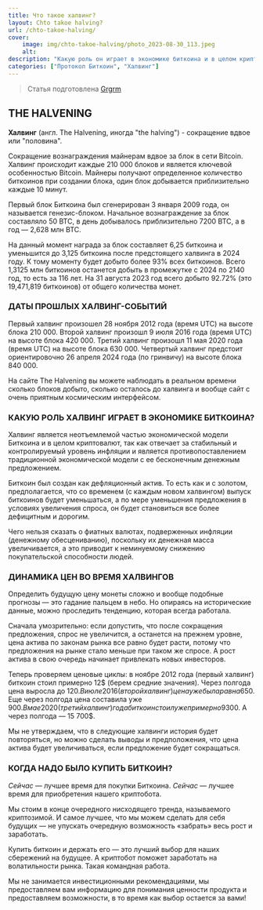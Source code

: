 ```yaml
---
title: Что такое халвинг?
layout: Chto takoe halving?
url: /chto-takoe-halving/
cover:
    image: img/chto-takoe-halving/photo_2023-08-30_113.jpeg
    alt:
description: "Какую роль он играет в экономике биткоина и в целом криптовалют. Динамика цен во время прошлых халвингов и когда стоило покупать биткоин"
categories: ["Протокол Биткоин", "Халвинг"]
---
```


> Статья подготовлена [Grgrm](https://iris.to/npub1qzr3j58q0gwfhqdj33pc8wtfaj9ffn7nrdt6p7p7tvn0qrf7e0wsggv43p "Nostr")

## <h2>THE HALVENING</h2>

**Халвинг** (англ. The Halvening, иногда "the halving") - сокращение вдвое или "половина".

Сокращение вознаграждения майнерам вдвое за блок в сети Bitcoin. Халвинг происходит каждые 210 000 блоков и является ключевой особенностью Bitcoin. Майнеры получают определенное количество биткоинов при создании блока, один блок добывается приблизительно каждые 10 минут.

Первый блок Биткоина был сгенерирован 3 января 2009 года, он называется генезис-блоком. Начальное вознаграждение за блок составляло 50 BTC, в день добывалось приблизительно 7200 BTC, а в год — 2,628 млн BTC.

На данный момент награда за блок составляет 6,25 биткоина и уменьшится до 3,125 биткоина после предстоящего халвинга в 2024 году. К тому моменту будет добыто более 93% всех биткоинов. Всего 1,3125 млн биткоинов останется добыть в промежутке с 2024 по 2140 год, то есть за 116 лет. На 31 августа 2023 год всего добыто 92.72% (это 19,471,819 биткоинов) от общего количества монет.

### <h3>ДАТЫ ПРОШЛЫХ ХАЛВИНГ-СОБЫТИЙ</h3>

Первый халвинг произошел 28 ноября 2012 года (время UTC) на высоте блока 210 000.
Второй халвинг произошл 9 июля 2016 года (время UTC) на высоте блока 420 000.
Третий халвинг произошл 11 мая 2020 года (время UTC) на высоте блока 630 000.
Четвертый халвинг предстоит ориентировочно 26 апреля 2024 года (по гринвичу) на высоте блока 840 000.

На сайте The Halvening вы можете наблюдать в реальном времени сколько блоков добыто, сколько осталось до халвинга и вообще сайт с очень приятным космическим интерфейсом.

### <h3>КАКУЮ РОЛЬ ХАЛВИНГ ИГРАЕТ В ЭКОНОМИКЕ БИТКОИНА?</h3>

Халвинг является неотъемлемой частью экономической модели Биткоина и в целом криптовалют, так как отвечает за стабильный и контролируемый уровень инфляции и является противопоставлением традиционной экономической модели с ее бесконечным денежным предложением.

Биткоин был создан как дефляционный актив. То есть как и с золотом, предполагается, что со временем (с каждым новом халвингом) выпуск биткоинов будет уменьшаться, а по мере уменьшения предложения в условиях увеличения спроса, он будет становиться все более дефицитным и дорогим.

Чего нельзя сказать о фиатных валютах, подверженных инфляции (денежному обесцениванию), поскольку их денежная масса увеличивается, а это приводит к неминуемому снижению покупательской способности людей.

### <h3>ДИНАМИКА ЦЕН ВО ВРЕМЯ ХАЛВИНГОВ</h3>

Определить будущую цену монеты сложно и вообще подобные прогнозы — это гадание пальцем в небо. Но опираясь на исторические данные, можно проследить тенденцию, которая всегда работала.

Сначала умозрительно: если допустить, что после сокращения предложения, спрос не увеличится, а останется на прежнем уровне, цена актива по законам рынка все равно будет расти, потому что предложения на рынке стало меньше при таком же спросе. А рост актива в свою очередь начинает привлекать новых инвесторов.

Теперь проверяем ценовые циклы: в ноябре 2012 года (первый халвинг) биткоин стоил примерно 12$ (берем средние значения). Через полгода цена выросла до 120$. В июле 2016 (второй халвинг) цена уже была равна 650$. Еще через полгода цена составила уже 900$. В мае 2020 (третий халвинг) года биткоин стоил уже примерно 9300$. А через полгода — 15 700$.

Мы не утверждаем, что в следующие халвинги история будет повторяться, но можно сделать выводы и предположения, что цена актива будет увеличиваться, если предложение будет сокращаться.

### <h3>КОГДА НАДО БЫЛО КУПИТЬ БИТКОИН?</h3>

*Сейчас* — лучшее время для покупки Биткоина.
*Сейчас* — лучшее время для приобретения нашего криптобота.

Мы стоим в конце очередного нисходящего тренда, называемого криптозимой. И самое лучшее, что мы можем сделать для себя будущих — не упускать очередную возможность «забрать» весь рост и заработать.

Купить биткоин и держать его — это лучший выбор для наших сбережений на будущее. А криптобот поможет заработать на волатильности рынка. Такая командная работа.

Мы не занимается инвестиционными рекомендациями, мы предоставляем вам информацию для понимания ценности продукта и предоставляем возможности, в то время как выбор остается за вами!
